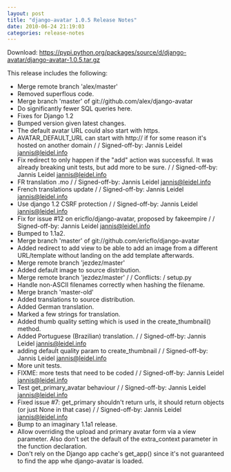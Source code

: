 ```yaml
---
layout: post
title: "django-avatar 1.0.5 Release Notes"
date: 2010-06-24 21:19:03
categories: release-notes
---
```


Download: <https://pypi.python.org/packages/source/d/django-avatar/django-avatar-1.0.5.tar.gz>

This release includes the following:

* Merge remote branch 'alex/master'
* Removed superflous code.
* Merge branch 'master' of git://github.com/alex/django-avatar
* Do significantly fewer SQL queries here.
* Fixes for Django 1.2
* Bumped version given latest changes.
* The default avatar URL could also start with https.
* AVATAR_DEFAULT_URL can start with http:// if for some reason it's hosted on another domain /  / Signed-off-by: Jannis Leidel <jannis@leidel.info>
* Fix redirect to only happen if the "add" action was successful. It was already breaking unit tests, but add more to be sure. /  / Signed-off-by: Jannis Leidel <jannis@leidel.info>
* FR translation .mo /  / Signed-off-by: Jannis Leidel <jannis@leidel.info>
* French translations update /  / Signed-off-by: Jannis Leidel <jannis@leidel.info>
* Use django 1.2 CSRF protection /  / Signed-off-by: Jannis Leidel <jannis@leidel.info>
* Fix for issue #12 on ericflo/django-avatar, proposed by fakeempire /  / Signed-off-by: Jannis Leidel <jannis@leidel.info>
* Bumped to 1.1a2.
* Merge branch 'master' of git://github.com/ericflo/django-avatar
* Added redirect to add view to be able to add an image from a different URL/template without landing on the add template afterwards.
* Merge remote branch 'jezdez/master'
* Added default image to source distribution.
* Merge remote branch 'jezdez/master' /  / Conflicts: / 	setup.py
* Handle non-ASCII filenames correctly when hashing the filename.
* Merge branch 'master-old'
* Added translations to source distribution.
* Added German translation.
* Marked a few strings for translation.
* Added thumb quality setting which is used in the create_thumbnail() method.
* Added Portuguese (Brazilian) translation. /  / Signed-off-by: Jannis Leidel <jannis@leidel.info>
* adding default quality param to create_thumbnail /  / Signed-off-by: Jannis Leidel <jannis@leidel.info>
* More unit tests.
* FIXME: more tests that need to be coded /  / Signed-off-by: Jannis Leidel <jannis@leidel.info>
* Test get_primary_avatar behaviour /  / Signed-off-by: Jannis Leidel <jannis@leidel.info>
* Fixed issue #7: get_primary shouldn't return urls, it should return objects (or just None in that case) /  / Signed-off-by: Jannis Leidel <jannis@leidel.info>
* Bump to an imaginary 1.1a1 release.
* Allow overriding the upload and primary avatar form via a view parameter. Also don't set the default of the extra_context parameter in the function declaration.
* Don't rely on the Django app cache's get_app() since it's not guaranteed to find the app whe django-avatar is loaded.
